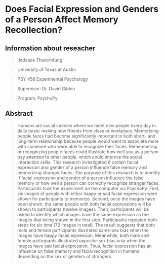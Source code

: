 # Does Facial Expression and Genders of a Person Affect Memory Recollection?

## Information about reseacher
> Jedsada Thavornfung

> University of Texas at Austin

> PSY 458 Experimental Psychology

> Supervisor: Dr. David Gilden

> Program: PsychoPy

## Abstract
> Humans are social species where we meet new people every day in daily basis: making new friends from class or workplace. Memorizing people faces had become significantly important to both short- and long-term relationship because people would want to associate more with someone who were able to recognize their faces. Remembering or recognizing people faces could illustrate how well you as a person pay attention to other people, which could improve the social interaction skills. This research investigated if certain facial expression and gender of a person influence false memory and memorizing stranger faces. The purpose of this research is to identify if facial expression and gender of a person influence the false memory or how well a person can correctly recognize stranger faces. Participants took the experiment on the computer via PsychoPy. First, six images of people with either happy or sad facial expression were shown for participants to memorize. Second, once the images have been shown, the same people with both facial expressions will be shown to participants (twelve images). Then, participants will be asked to identify which images have the same expression as the images that being shown in the first step. Participants repeated both steps for six time (72 images in total). The result suggests that both male and female participants illustrated same-sex bias when the images have happy facial expression. Meanwhile, both male and female participants illustrated opposite-sex bias only when the images have sad facial expression. Thus, facial expression has an influence on false memory and facial recognition in humans depending on the sex or genders of strangers. 
